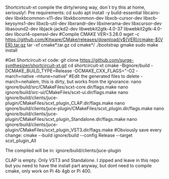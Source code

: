 Shortcirtcuit-xt compile the dirty/wrong way, don´t try this at home, seriously!:
Pre requirements:
cd
sudo apt install -y build-essential libcairo-dev libxkbcommon-x11-dev libxkbcommon-dev libxcb-cursor-dev libxcb-keysyms1-dev libxcb-util-dev libxrandr-dev libxinerama-dev libxcursor-dev libasound2-dev libjack-jackd2-dev libwebkit2gtk-4.0-37 libwebkit2gtk-4.0-dev libcurl4-openssl-dev 
#Compile CMAKE
VER=3.28.0
wget -c https://github.com/Kitware/CMake/releases/download/v${VER}/cmake-${VER}.tar.gz
tar -xf cmake*.tar.gz
cd cmake*/
./bootstrap
gmake
sudo make install

#Get Shortcircuit-xt code:
git clone https://github.com/surge-synthesizer/shortcircuit-xt.git
cd shortcircuit-xt
cmake -Bignore/build -DCMAKE_BUILD_TYPE=Release -DCMAKE_CXX_FLAGS="-O2 -march=native -mtune=native"
#Edit the generated files to delete -march=nehalem, this is dirty, but works from the ignorance:
nano ignore/build/src/CMakeFiles/scxt-core.dir/flags.make
nano ignore/build/src-ui/CMakeFiles/scxt-ui.dir/flags.make
nano ignore/build/clients/juce-plugin/CMakeFiles/scxt_plugin_CLAP.dir/flags.make
nano ignore/build/clients/juce-plugin/CMakeFiles/scxt_plugin.dir/flags.make
nano ignore/build/clients/juce-plugin/CMakeFiles/scxt_plugin_Standalone.dir/flags.make
nano ignore/build/clients/juce-plugin/CMakeFiles/scxt_plugin_VST3.dir/flags.make
#Obviously save every change:
cmake --build ignore/build --config Release --target scxt_plugin_All

The compiled will be in:
ignore/build/clients/juce-plugin

CLAP  is empty. Only VST3 and Standalone. I zipped and leave in this repo but you need to have the install part anyway, but dont need to compile cmake, only work on Pi 4b 4gb or Pi 400.

